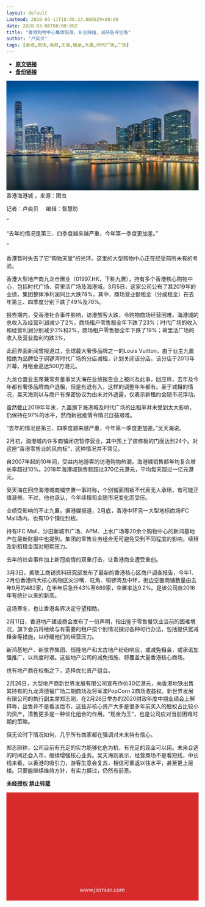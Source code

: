 ```yaml
---
layout: default
Lastmod: 2020-03-11T18:06:23.080029+00:00
date: 2020-03-06T00:00:00Z
title: "香港购物中心集体陷落，业主降租、减持各寻生路"
author: "卢奕贝"
tags: [香港,商场,海港,天海,租金,九置,时代广场,广场]
---
```


* [**原文链接**](https://mp.weixin.qq.com/s/QxYyQcV5VHkdtv3R90H8wg)
* [**备份链接**](http://archive.today/kXwfH)


![](/images/post/b1ad2a19d3de78bfae1a1e1145a43da1.jpg)香港海港城 。来源：图虫

记者：卢奕贝     编辑：昝慧昉  

“

  

“去年的情况是第三、四季度越来越严重，今年第一季度更加差。”

  

”

香港暂时失去了它“购物天堂”的光环。这里的大型购物中心正在经受前所未有的考验。  

香港大型地产商九龙仓置业（01997.HK，下称九置），持有多个香港核心购物中心，包括时代广场、荷里活广场及海港城。3月5日，这家公司公布了其2019年的业绩，集团整体净利润同比大跌78%，其中，商场营业额租金（分成租金）在去年第三、四季度分别下跌了49%及78%。

报告期内，受香港社会事件影响，访港旅客大跌，令购物商场经营困难。海港城的总收入及经营利润减少了2%，商场租户零售额全年下跌了23%；时代广场的收入和经营利润分别减少3%和2%，商场租户零售额全年下跌了19%；荷里活广场的收入及营业盈利均跌3%，

此前界面新闻曾报道过，全球最大奢侈品牌之一的Louis Vuitton，由于业主九置拒绝为品牌位于铜锣湾时代广场的分店减租，计划关闭该分店。该分店于2013年开幕，月租金高达500万港元。

九龙仓置业主席兼常务董事吴天海在业绩报告会上被问及此事，回应称，去年及今年都有奢侈品牌商户退租，但是有退有入，这样的调整年年都有。至于减租的情况，吴天海则以与商户有保密协议为由未对外透露，仅表示新租约会随市况浮动。

虽然截止2019年年末，九置旗下海港城及时代广场的出租率并未受到太大影响，仍保持在97%的水平，然而新冠疫情令情况日益艰难。

“去年的情况是第三、四季度越来越严重，今年第一季度更加差。”吴天海说。

2月初，海港城内许多商铺闭店暂停营业，其中围上了装修板的门面达到24个。对这座“香港零售业的风向标”，这种情况并不常见。

自2007年起的10年间，受益内地游客的访港购物热潮，海港城销售额年均复合增长率超过10%。2018年海港城销售额超过370亿元港元，平均每天超过一亿元港元。

吴天海在回应海港城商铺空置一事时称，个别铺面围板不代表无人承租，有可能正值装修。不过，他也承认，今年续租租金随市况变化而受压。

业绩受影响的不止九置。据港媒报道，2月底，香港中环另一大型地标商场IFC Mall场内，也有10个铺位封板。

持有IFC Mall、沙田新城市广场、APM、上水广场等20余个购物中心的新鸿基地产在最新财报中也提到，集团的零售业务组合无可避免受到不同程度的影响，续租及新租租金面对短期压力。

去年的社会事件加上新冠疫情的双重打击，让香港商业遭受重创。

3月3日，美联工商铺资料研究部发布了最新的香港核心区商户调查报告，今年1、2月份香港四大核心购物区尖沙嘴、旺角、铜锣湾及中环，街边空置商铺数量由去年9月的482家，在半年后急升43%至689家，空置率达9.2%。是该公司自2016年有统计以来的新高。

这场寒冬，也让香港各界决定守望相助。

2月11日，香港地产建设商会发布了一份声明，指出鉴于零售餐饮业当前的困难境况，旗下会员将继续与有需要的租户按个别情况探讨各种可行办法，包括提供宽减租金等措施，以纾缓他们的经营压力。

新鸿基地产、新世界集团、恒隆地产和太古地产纷纷响应，或减免租金，或承诺加强推广，以共度时艰。这些地产公司的减免措施，将覆盖大量香港核心商场。

也有地产商在权衡之下，选择优化资产组合。

2月26日，大型地产商新世界发展有限公司宣布作价30亿港元，向香港地铁出售其持有的九龙湾德福广场二期商场及将军澳PopCorn 2商场收益权。新世界发展有限公司的执行副主席郑志刚，在2月28日举办的2020财政年度中期业绩会上解释称，出售并不是看淡后市，这些非核心资产大多是很多年前买入的股权占比较小的资产，清售更多是一种优化组合的作用。“现金为王”，也是公司应对当前困难时期的策略。

但无论时下情况如何，几乎所有商家都在强调对未来持有信心。

郑志刚称，公司目前有充足的实力能够化危为机，有充足的现金可以用。未来合适的时间还会入市，继续增强核心业务。吴天海则表示，经营商场不是看短线，中长线来看，以香港的吸引力，游客生意会复苏，相信可重返以往水平，甚至更上层楼。只要能继续维持方针，有实力捱过，仍然有前景。

  

**未经授权 禁止转载**

  

  

![](/images/post/3ef9527fd7edfb43b0c70486c7a956af.jpg)

